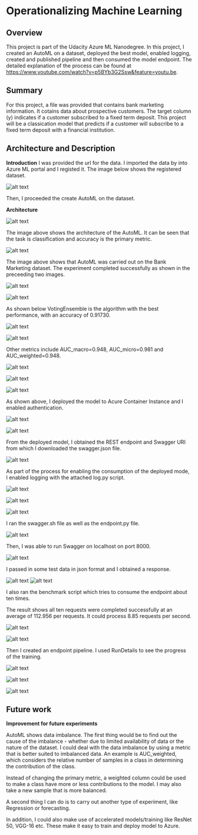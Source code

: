 # Operationalizing Machine Learning

## Overview
This project is part of the Udacity Azure ML Nanodegree. In this project, I  created an AutoML on a dataset, deployed the best model, enabled logging, created and published pipeline and then consumed the model endpoint. The detailed explanation of the process can be found at https://www.youtube.com/watch?v=p5BYb3G2Ssw&feature=youtu.be.

## Summary
For this project, a file was provided that contains bank marketing information. It cotains data about prospective customers. The target column (y) indicates if a customer subscribed to a fixed term deposit. This project will be a classication model that predicts if a customer will subscribe to a fixed term deposit with a financial institution.

## Architecture and Description
**Introduction**
I was provided the url for the data. I imported the data by into Azure ML portal and I registed it. The image below shows the registered dataset.

![alt text](https://github.com/TemitayoIlori/Machine-Learning/blob/main/NewProject/1.%20Registered%20Dataset.PNG)

Then, I proceeded the create AutoML on the dataset.

**Architecture**

![alt text](https://github.com/TemitayoIlori/Machine-Learning/blob/main/NewProject/Architectural%20Diagram.jpg)

The image above shows the architecture of the AutoML. It can be seen that the task is classification and  accuracy is the primary metric.

![alt text](https://github.com/TemitayoIlori/Machine-Learning/blob/main/NewProject/24.%20Bankmarketing%20dataset%20with%20AutoML%20module.PNG)

The image above shows that AutoML was carried out on the Bank Marketing dataset. The experiment completed successfully as shown in the preceeding two images.

![alt text](https://github.com/TemitayoIlori/Machine-Learning/blob/main/NewProject/2.%20AML%20Complete.PNG)

![alt text](https://github.com/TemitayoIlori/Machine-Learning/blob/main/NewProject/3.%20AML%20Complete.PNG)

As shown below VotingEnsemble is the algorithm with the best performance, with an accuracy of 0.91730. 

![alt text](https://github.com/TemitayoIlori/Machine-Learning/blob/main/NewProject/4.%20Best%20Model.PNG)

![alt text](https://github.com/TemitayoIlori/Machine-Learning/blob/main/NewProject/5.%20Best%20Model.PNG)

Other metrics include AUC_macro=0.948, AUC_micro=0.981 and AUC_weighted=0.948.

![alt text](https://github.com/TemitayoIlori/Machine-Learning/blob/main/NewProject/6.%20Deployment.PNG)

![alt text](https://github.com/TemitayoIlori/Machine-Learning/blob/main/NewProject/7.%20Deployment.PNG)

![alt text](https://github.com/TemitayoIlori/Machine-Learning/blob/main/NewProject/8.%20Deployment.PNG)

As shown above, I deployed the model to Acure Container Instance and I enabled authentication. 

![alt text](https://github.com/TemitayoIlori/Machine-Learning/blob/main/NewProject/9.%20Deployed%20Model.PNG)

![alt text](https://github.com/TemitayoIlori/Machine-Learning/blob/main/NewProject/10.%20Application%20Insights%20enabled.PNG)

From the deployed model, I obtained the REST endpoint and Swagger URI from which I downloaded the swagger.json file.

![alt text](https://github.com/TemitayoIlori/Machine-Learning/blob/main/NewProject/11.%20Enable%20logging%20-%20Logs.py.PNG)

As part of the process for enabling the consumption of the deployed mode, I enabled logging with the attached log.py script. 

![alt text](https://github.com/TemitayoIlori/Machine-Learning/blob/main/NewProject/12.%20Application%20Insights.PNG)

![alt text](https://github.com/TemitayoIlori/Machine-Learning/blob/main/NewProject/13.%20Swagger.PNG)

![alt text](https://github.com/TemitayoIlori/Machine-Learning/blob/main/NewProject/14.%20Swagger.PNG)

I ran the swagger.sh file as well as the endpoint.py file. 

![alt text](https://github.com/TemitayoIlori/Machine-Learning/blob/main/NewProject/15.%20Swagger%20locahost.PNG)

Then, I was able to run Swagger on localhost on port 8000. 

![alt text](https://github.com/TemitayoIlori/Machine-Learning/blob/main/NewProject/16.%20Endpoint.py%20run%20result.PNG)

I passed in some test data in json format and I obtained a response.

![alt text](https://github.com/TemitayoIlori/Machine-Learning/blob/main/NewProject/17.%20Benchmark.PNG)
![alt text](https://github.com/TemitayoIlori/Machine-Learning/blob/main/NewProject/18.%20Benchmark.PNG)

I also ran the benchmark script which tries to consume the endpoint about ten times.

The result shows all ten requests were completed successfully at an average of 112.956 per requests. It could process 8.85 requests per second.

![alt text](https://github.com/TemitayoIlori/Machine-Learning/blob/main/NewProject/19.%20Pipeline%20Created.PNG)

![alt text](https://github.com/TemitayoIlori/Machine-Learning/blob/main/NewProject/20.%20Pipeline%20Created.PNG)


Then I created an endpoint pipeline. I used RunDetails to see the progress of the training. 

![alt text](https://github.com/TemitayoIlori/Machine-Learning/blob/main/NewProject/21.%20Published%20Pipeline%20Active%20Status.PNG)


![alt text](https://github.com/TemitayoIlori/Machine-Learning/blob/main/NewProject/22.%20ML%20Showing%20Run.PNG)

![alt text](https://github.com/TemitayoIlori/Machine-Learning/blob/main/NewProject/23.%20RunDetails.PNG)



## Future work
**Improvement for future experiments**

AutoML shows data imbalance. The first thing would be to find out the cause of the imbalance - whether due to limited availability of data or the nature of the dataset. I could deal with the data imbalance by using a metric that is better suited to imbalanced data. An example is AUC_weighted, which considers the relative number of samples in a class in determining the contribution of the class.

Instead of changing the primary metric, a weighted column could be used to make a class have more or less contributions to the model. I may also take a new sample that is more balanced.

A second thing I can do is to carry out another type of experiment, like Regression or forecasting.

In addition, I could also make use of accelerated models/training like ResNet 50, VGG-16 etc. These make it easy to train and deploy model to Azure.

